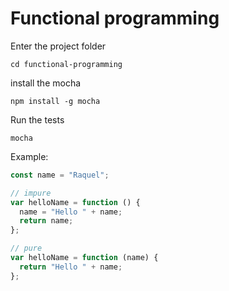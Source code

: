 # Functional programming

Enter the project folder

```
cd functional-programming
```

install the mocha

```
npm install -g mocha
```

Run the tests

```
mocha
```

Example:

```javascript
const name = "Raquel";

// impure
var helloName = function () {
  name = "Hello " + name;
  return name;
};

// pure
var helloName = function (name) {
  return "Hello " + name;
};
```
